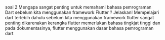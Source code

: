 soal 2
Mengapa sangat penting untuk memahami bahasa pemrograman Dart sebelum kita menggunakan framework Flutter ? Jelaskan!
Mempelajari dart terlebih dahulu sebelum kita menggunakan framework flutter sangat penting dikarenakan kerangka flutter memerlukan  bahasa tingkjat tinggi dan pada dokumentasinya, flutter menggunakan dasar bahasa pemrograman dart